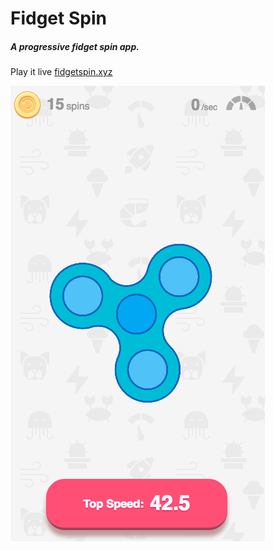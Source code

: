 Fidget Spin
====

##### A progressive fidget spin app.

Play it live [fidgetspin.xyz](https://www.fidgetspin.xyz)

[![App Preview](assets/preview.png)](https://www.fidgetspin.xyz/)
